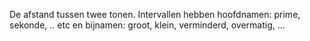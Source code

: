 De afstand tussen twee tonen.
Intervallen hebben hoofdnamen: prime, sekonde, .. etc
en bijnamen: groot, klein, verminderd, overmatig, ...
